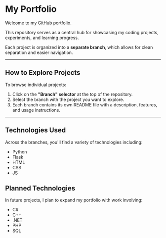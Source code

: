 # My Portfolio

Welcome to my GitHub portfolio. 

This repository serves as a central hub for showcasing my coding projects, experiments, and learning progress.

Each project is organized into a **separate branch**, which allows for clean separation and easier navigation.

---

## How to Explore Projects

To browse individual projects:

1. Click on the **"Branch" selector** at the top of the repository.
2. Select the branch with the project you want to explore.
3. Each branch contains its own README file with a description, features, and usage instructions.

---

## Technologies Used

Across the branches, you'll find a variety of technologies including:

- Python
- Flask
- HTML
- CSS
- JS

## Planned Technologies

In future projects, I plan to expand my portfolio with work involving:
- C#
- C++
- .NET
- PHP
- SQL
